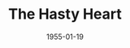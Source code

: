 ---
title: The Hasty Heart
date: 1955-01-19
closing_date: 1955-01-29
layout: productions
featured_image: 
image_caption:
image_credit:
playbill: 
category: 
Theatre: Theatre Jacksonville
Venue: Little Theatre
cast:
  Blossom: L.J. Gift
  Colonel: Don Heebner
  Digger: James Osbaldeston
  Kiwi: Phil Meunier
  Lachlen: George Durney
  Margaret: Barbara Meyer
  Orderly: Larry Maher
  Tommy: Norman Rickard
  Yank: Bob Green
crew:
  Assistant Director: Jeanne Strickland
  Book holder:
    - Betty Ogilvie
    - Ruth Klein
  Construction and painting:
    - Nina Branch
    - Hank Duval
    - Eileen Duval
    - Nat Nunn
    - James Donaldson
    - Bronston Cass
    - Esther Barnes
    - Louise Peairs
    - Yvonne Smith
    - Budd Porter
    - Betty Schoenberger
    - Don Anderson
    - Peggy Gift
    - Margaret Burt
    - Jerry Fletcher
    - Laurel Barton
    - Anne Rogers
    - Mary Wallis
    - Jan Meunier
    - Bill Desinger
    - Eula Mae Snow
    - Judith Snow
    - Fritz Gypson
    - Mel Barnett
    - Elaine Barnert
    - L.J. Gift
  Director: Paul Geisenhof
  Light Controls: Nat Nunn
  Make-up Assistant:
    - Elva Stein
    - Peggy Gift
    - Eileen Duval
    - Jerry Fletcher
    - Jocelyn Brown
    - Polly Clendening
  Make-up Chairman: Eula Mae Snow
  Properties Assistant:
    - Margaret Burt
    - Anne Rogers
    - Millie Barnert
    - Jane White
  Properties Chairman: Walter Gomel
  Setting and Technical Direction: George A. Ramsey, Jr.
  Sound and Music: Alice Nunn
  Stage Manager: James Donaldson
  Wardrobe Assistant:
    - Eileen Duval
    - Susan Schearer
    - Mason Darby
    - Betty Groves
    - Iris Ann Taylor
    - Dorothy Bassett
    - Leone Thurston
    - Betty Ogilvie
    - Caroline Rawls
    - Madelon Geisenhof
  Wardrobe Chairman: Virginia Gomel
orchestra:
external_links:
---